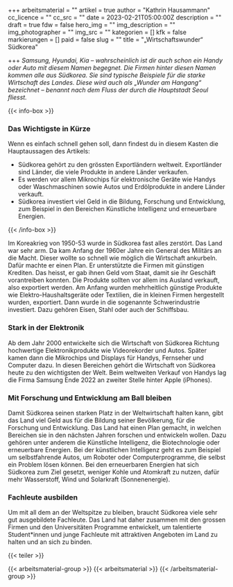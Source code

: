 +++
arbeitsmaterial = ""
artikel = true
author = "Kathrin Hausammann"
cc_licence = ""
cc_src = ""
date = 2023-02-21T05:00:00Z
description = ""
draft = true
fdw = false
hero_img = ""
img_description = ""
img_photographer = ""
img_src = ""
kategorien = []
kfk = false
markierungen = []
paid = false
slug = ""
title = "„Wirtschaftswunder“ Südkorea"

+++
_Samsung, Hyundai, Kia – wahrscheinlich ist dir auch schon ein Handy oder Auto mit diesem Namen begegnet. Die Firmen hinter diesen Namen kommen alle aus Südkorea. Sie sind typische Beispiele für die starke Wirtschaft des Landes. Diese wird auch als „Wunder am Hangang“ bezeichnet – benannt nach dem Fluss der durch die Hauptstadt Seoul fliesst._

  
{{< info-box >}} <h3>Das Wichtigste in Kürze</h3>

<p>Wenn es einfach schnell gehen soll, dann findest du in diesem Kasten die Hauptaussagen des Artikels:</p>

<ul>

<li>Südkorea gehört zu den grössten Exportländern weltweit. Exportländer sind Länder, die viele Produkte in andere Länder verkaufen.</li>

<li>Es werden vor allem Mikrochips für elektronische Geräte wie Handys oder Waschmaschinen sowie Autos und Erdölprodukte in andere Länder verkauft.</li>

<li>Südkorea investiert viel Geld in die Bildung, Forschung und Entwicklung, zum Beispiel in den Bereichen Künstliche Intelligenz und erneuerbare Energien.</li>

</ul> {{< /info-box >}}

Im Koreakrieg von 1950-53 wurde in Südkorea fast alles zerstört. Das Land war sehr arm. Da kam Anfang der 1960er Jahre ein General des Militärs an die Macht. Dieser wollte so schnell wie möglich die Wirtschaft ankurbeln. Dafür machte er einen Plan. Er unterstützte die Firmen mit günstigen Krediten. Das heisst, er gab ihnen Geld vom Staat, damit sie ihr Geschäft vorantreiben konnten. Die Produkte sollten vor allem ins Ausland verkauft, also exportiert werden. Am Anfang wurden mehrheitlich günstige Produkte wie Elektro-Haushaltsgeräte oder Textilien, die in kleinen Firmen hergestellt wurden, exportiert. Dann wurde in die sogenannte Schwerindustrie investiert. Dazu gehören Eisen, Stahl oder auch der Schiffsbau.

### Stark in der Elektronik

Ab dem Jahr 2000 entwickelte sich die Wirtschaft von Südkorea Richtung hochwertige Elektronikprodukte wie Videorekorder und Autos. Später kamen dann die Mikrochips und Displays für Handys, Fernseher und Computer dazu. In diesen Bereichen gehört die Wirtschaft von Südkorea heute zu den wichtigsten der Welt. Beim weltweiten Verkauf von Handys lag die Firma Samsung Ende 2022 an zweiter Stelle hinter Apple (iPhones).

### Mit Forschung und Entwicklung am Ball bleiben

Damit Südkorea seinen starken Platz in der Weltwirtschaft halten kann, gibt das Land viel Geld aus für die Bildung seiner Bevölkerung, für die Forschung und Entwicklung. Das Land hat einen Plan gemacht, in welchen Bereichen sie in den nächsten Jahren forschen und entwickeln wollen. Dazu gehören unter anderem die Künstliche Intelligenz, die Biotechnologie oder erneuerbare Energien. Bei der künstlichen Intelligenz geht es zum Beispiel um selbstfahrende Autos, um Roboter oder Computerprogramme, die selbst ein Problem lösen können. Bei den erneuerbaren Energien hat sich Südkorea zum Ziel gesetzt, weniger Kohle und Atomkraft zu nutzen, dafür mehr Wasserstoff, Wind und Solarkraft (Sonnenenergie).

### Fachleute ausbilden

Um mit all dem an der Weltspitze zu bleiben, braucht Südkorea viele sehr gut ausgebildete Fachleute. Das Land hat daher zusammen mit den grossen Firmen und den Universitäten Programme entwickelt, um talentierte Student*innen und junge Fachleute mit attraktiven Angeboten im Land zu halten und an sich zu binden.

{{< teiler >}}

{{< arbeitsmaterial-group >}} {{< arbeitsmaterial >}} {{< /arbeitsmaterial-group >}}